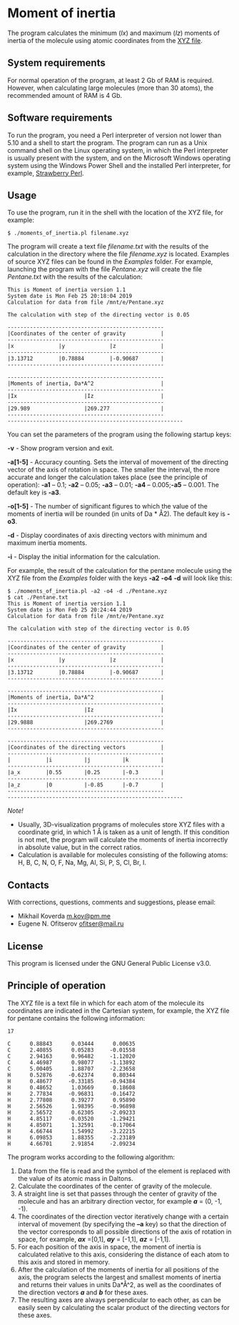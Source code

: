 # Moment of inertia

The program calculates the minimum (*Ix*) and maximum (*Iz*) moments of inertia of the molecule using atomic coordinates from the [XYZ file](https://en.wikipedia.org/wiki/XYZ_file_format).

## System requirements

For normal operation of the program, at least 2 Gb of RAM is required. However, when calculating large molecules (more than 30 atoms), the recommended amount of RAM is 4 Gb.

## Software requirements

To run the program, you need a Perl interpreter of version not lower than 5.10 and a shell to start the program. The program can run as a Unix command shell on the Linux operating system, in which the Perl interpreter is usually present with the system, and on the Microsoft Windows operating system using the Windows Power Shell and the installed Perl interpreter, for example, [Strawberry Perl](http://strawberryperl.com/).

## Usage

To use the program, run it in the shell with the location of the XYZ file, for example:

```
$ ./moments_of_inertia.pl filename.xyz
```

The program will create a text file *filename.txt* with the results of the calculation in the directory where the file *filename.xyz* is located. Examples of source XYZ files can be found in the *Examples* folder. For example, launching the program with the file *Pentane.xyz* will create the file *Pentane.txt* with the results of the calculation:

```
This is Moment of inertia version 1.1
System date is Mon Feb 25 20:18:04 2019
Calculation for data from file /mnt/e/Pentane.xyz

The calculation with step of the directing vector is 0.05

-------------------------------------------------
|Coordinates of the center of gravity           |
-------------------------------------------------
|x              |y              |z              |
-------------------------------------------------
|3.13712        |0.78884        |-0.90687       |
-------------------------------------------------

-------------------------------------------------
|Moments of inertia, Da*A^2                     |
-------------------------------------------------
|Ix                     |Iz                     |
-------------------------------------------------
|29.989                 |269.277                |
-------------------------------------------------
-------------------------------------------------------
```

You can set the parameters of the program using the following startup keys:

**-v** - Show program version and exit.

**-a[1-5]** - Accuracy counting. Sets the interval of movement of the directing vector of the axis of rotation in space. The smaller the interval, the more accurate and longer the calculation takes place (see the principle of operation): **-a1** – 0.1; **-a2** – 0.05; **-a3** – 0.01; **-a4** – 0.005;**-a5** – 0.001. The default key is **-a3**.

**-o[1-5]** - The number of significant figures to which the value of the moments of inertia will be rounded (in units of Da * Å2). The default key is **-o3**.

**-d** - Display coordinates of axis directing vectors with minimum and maximum inertia moments.

**-i** - Display the initial information for the calculation.

For example, the result of the calculation for the pentane molecule using the XYZ file from the *Examples* folder with the keys **-a2** **-o4** **-d** will look like this:

```
$ ./moments_of_inertia.pl -a2 -o4 -d ./Pentane.xyz
$ cat ./Pentane.txt
This is Moment of inertia version 1.1
System date is Mon Feb 25 20:24:44 2019
Calculation for data from file /mnt/e/Pentane.xyz

The calculation with step of the directing vector is 0.05

-------------------------------------------------
|Coordinates of the center of gravity           |
-------------------------------------------------
|x              |y              |z              |
-------------------------------------------------
|3.13712        |0.78884        |-0.90687       |
-------------------------------------------------

-------------------------------------------------
|Moments of inertia, Da*A^2                     |
-------------------------------------------------
|Ix                     |Iz                     |
-------------------------------------------------
|29.9888                |269.2769               |
-------------------------------------------------

-------------------------------------------------
|Coordinates of the directing vectors           |
-------------------------------------------------
|           |i          |j          |k          |
-------------------------------------------------
|a_x        |0.55       |0.25       |-0.3       |
-------------------------------------------------
|a_z        |0          |-0.85      |-0.7       |
-------------------------------------------------
-------------------------------------------------------
```

*Note!*

* Usually, 3D-visualization programs of molecules store XYZ files with a coordinate grid, in which 1 Å is taken as a unit of length. If this condition is not met, the program will calculate the moments of inertia incorrectly in absolute value, but in the correct ratios.
* Calculation is available for molecules consisting of the following atoms: H, B, C, N, O, F, Na, Mg, Al, Si, P, S, Cl, Br, I.

## Contacts

With corrections, questions, comments and suggestions, please email:

* Mikhail Koverda m.kov@pm.me
* Eugene N. Ofitserov ofitser@mail.ru

## License

This program is licensed under the GNU General Public License v3.0.

## Principle of operation

The XYZ file is a text file in which for each atom of the molecule its coordinates are indicated in the Cartesian system, for example, the XYZ file for pentane contains the following information:

```
17

C      0.88843      0.03444      0.00635
C      2.40855      0.05283     -0.01558
C      2.94163      0.96482     -1.12020
C      4.46987      0.98077     -1.13892
C      5.00405      1.88707     -2.23658
H      0.52876     -0.62374      0.80344
H      0.48677     -0.33185     -0.94384
H      0.48652      1.03669      0.18608
H      2.77834     -0.96831     -0.16472
H      2.77808      0.39277      0.95890
H      2.56526      1.98395     -0.96898
H      2.56572      0.62305     -2.09233
H      4.85117     -0.03520     -1.29421
H      4.85071      1.32591     -0.17064
H      4.66744      1.54992     -3.22215
H      6.09853      1.88355     -2.23189
H      4.66701      2.91854     -2.09234
```

The program works according to the following algorithm:

1. Data from the file is read and the symbol of the element is replaced with the value of its atomic mass in Daltons.
2. Calculate the coordinates of the center of gravity of the molecule.
3. A straight line is set that passes through the center of gravity of the molecule and has an arbitrary direction vector, for example ***a*** = (0, -1, -1).
4. The coordinates of the direction vector iteratively change with a certain interval of movement (by specifying the **–a** key) so that the direction of the vector corresponds to all possible directions of the axis of rotation in space, for example, ***ax*** =[0,1], ***ay*** = [-1,1], ***az*** = [-1,1].
5. For each position of the axis in space, the moment of inertia is calculated relative to this axis, considering the distance of each atom to this axis and stored in memory.
6. After the calculation of the moments of inertia for all positions of the axis, the program selects the largest and smallest moments of inertia and returns their values in units Da*Å^2, as well as the coordinates of the direction vectors ***a*** and ***b*** for these axes.
7. The resulting axes are always perpendicular to each other, as can be easily seen by calculating the scalar product of the directing vectors for these axes.